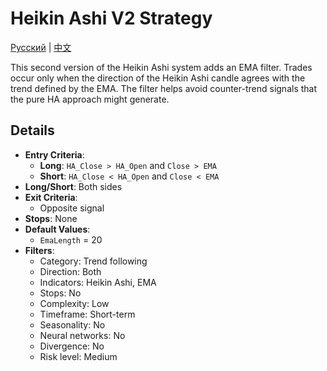 # Heikin Ashi V2 Strategy
[Русский](README_ru.md) | [中文](README_cn.md)

This second version of the Heikin Ashi system adds an EMA filter. Trades occur only when the direction of the Heikin Ashi candle agrees with the trend defined by the EMA. The filter helps avoid counter-trend signals that the pure HA approach might generate.

## Details

- **Entry Criteria**:
  - **Long**: `HA_Close > HA_Open` and `Close > EMA`
  - **Short**: `HA_Close < HA_Open` and `Close < EMA`
- **Long/Short**: Both sides
- **Exit Criteria**:
  - Opposite signal
- **Stops**: None
- **Default Values**:
  - `EmaLength` = 20
- **Filters**:
  - Category: Trend following
  - Direction: Both
  - Indicators: Heikin Ashi, EMA
  - Stops: No
  - Complexity: Low
  - Timeframe: Short-term
  - Seasonality: No
  - Neural networks: No
  - Divergence: No
  - Risk level: Medium
